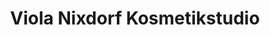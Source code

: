 ---
title: "Viola Nixdorf Kosmetikstudio"
url: /woerlitz/viola-nixdorf-kosmetikstudio/
shop: Kosmetik
---